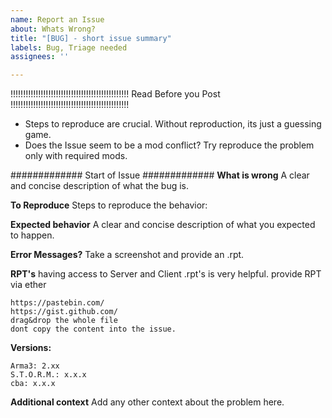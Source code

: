 ```yaml
---
name: Report an Issue
about: Whats Wrong?
title: "[BUG] - short issue summary"
labels: Bug, Triage needed
assignees: ''

---
```


!!!!!!!!!!!!!!!!!!!!!!!!!!!!!!!!!!!!!!!!!!!!!!! Read Before you Post !!!!!!!!!!!!!!!!!!!!!!!!!!!!!!!!!!!!!!!!!!!!!!!
- Steps to reproduce are crucial. Without reproduction, its just a guessing game.
- Does the Issue seem to be a mod conflict? Try reproduce the problem only with required mods.


#############  Start of Issue #############
**What is wrong**
A clear and concise description of what the bug is.


**To Reproduce**
Steps to reproduce the behavior:


**Expected behavior**
A clear and concise description of what you expected to happen.

**Error Messages?**
Take a screenshot and provide an .rpt.

**RPT's**
having access to Server and Client .rpt's is very helpful.
provide RPT via ether
```
https://pastebin.com/
https://gist.github.com/
drag&drop the whole file
dont copy the content into the issue.
```
**Versions:**
```
Arma3: 2.xx
S.T.O.R.M.: x.x.x
cba: x.x.x
```

**Additional context**
Add any other context about the problem here.
